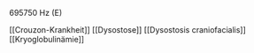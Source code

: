 695750 Hz (E)

[[Crouzon-Krankheit]]
[[Dysostose]]
[[Dysostosis craniofacialis]]
[[Kryoglobulinämie]]